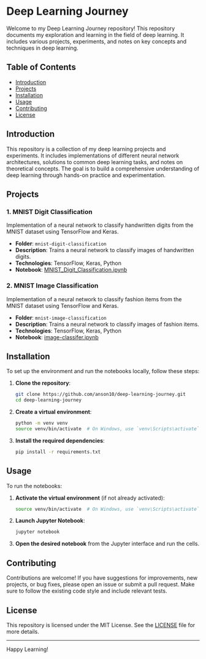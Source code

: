 # Deep Learning Journey

Welcome to my Deep Learning Journey repository! This repository documents my exploration and learning in the field of deep learning. It includes various projects, experiments, and notes on key concepts and techniques in deep learning.

## Table of Contents

- [Introduction](#introduction)
- [Projects](#projects)
- [Installation](#installation)
- [Usage](#usage)
- [Contributing](#contributing)
- [License](#license)

## Introduction

This repository is a collection of my deep learning projects and experiments. It includes implementations of different neural network architectures, solutions to common deep learning tasks, and notes on theoretical concepts. The goal is to build a comprehensive understanding of deep learning through hands-on practice and experimentation.

## Projects

### 1. MNIST Digit Classification
Implementation of a neural network to classify handwritten digits from the MNIST dataset using TensorFlow and Keras.
- **Folder**: `mnist-digit-classification`
- **Description**: Trains a neural network to classify images of handwritten digits.
- **Technologies**: TensorFlow, Keras, Python
- **Notebook**: [MNIST_Digit_Classification.ipynb](mnist-digit-classification/MNIST_Digit_Classification.ipynb)

### 2. MNIST Image Classification
Implementation of a neural network to classify fashion items from the MNIST dataset using TensorFlow and Keras.
- **Folder**: `mnist-image-classification`
- **Description**: Trains a neural network to classify images of fashion items.
- **Technologies**: TensorFlow, Keras, Python
- **Notebook**: [image-classifer.ipynb](mnist-image-classification/image-classifier.ipynb)


## Installation

To set up the environment and run the notebooks locally, follow these steps:

1. **Clone the repository**:
    ```bash
    git clone https://github.com/anson10/deep-learning-journey.git
    cd deep-learning-journey
    ```

2. **Create a virtual environment**:
    ```bash
    python -m venv venv
    source venv/bin/activate  # On Windows, use `venv\Scripts\activate`
    ```

3. **Install the required dependencies**:
    ```bash
    pip install -r requirements.txt
    ```

## Usage

To run the notebooks:

1. **Activate the virtual environment** (if not already activated):
    ```bash
    source venv/bin/activate  # On Windows, use `venv\Scripts\activate`
    ```

2. **Launch Jupyter Notebook**:
    ```bash
    jupyter notebook
    ```

3. **Open the desired notebook** from the Jupyter interface and run the cells.

## Contributing

Contributions are welcome! If you have suggestions for improvements, new projects, or bug fixes, please open an issue or submit a pull request. Make sure to follow the existing code style and include relevant tests.

## License

This repository is licensed under the MIT License. See the [LICENSE](LICENSE) file for more details.

---

Happy Learning!
